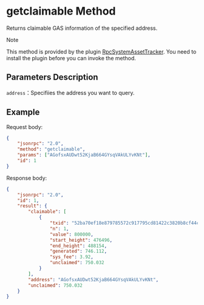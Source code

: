 # getclaimable Method

Returns claimable GAS information of the specified address.

> [!Note]
>
> This method is provided by the plugin [RpcSystemAssetTracker](https://github.com/neo-project/neo-plugins/releases). You need to install the plugin before you can invoke the method.

## Parameters Description

`address`：Specifiies the address you want to query.

## Example

Request body:

```json
{
    "jsonrpc": "2.0",
    "method": "getclaimable",
    "params": ["AGofsxAUDwt52KjaB664GYsqVAkULYvKNt"],
    "id": 1
}
```

Response body:

```json
{
    "jsonrpc": "2.0",
    "id": 1,
    "result": {
        "claimable": [
            {
                "txid": "52ba70ef18e879785572c917795cd81422c3820b8cf44c24846a30ee7376fd77",
                "n": 1,
                "value": 800000,
                "start_height": 476496,
                "end_height": 488154,
                "generated": 746.112,
                "sys_fee": 3.92,
                "unclaimed": 750.032
            }
        ],
        "address": "AGofsxAUDwt52KjaB664GYsqVAkULYvKNt",
        "unclaimed": 750.032
    }
}
```


